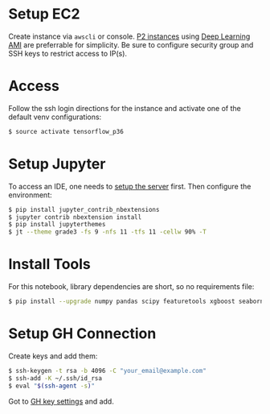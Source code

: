 # Setup EC2

Create instance via `awscli` or console. [P2 instances][instance]
using [Deep Learning AMI][dlami] are preferrable for simplicity. Be
sure to configure security group and SSH keys to restrict access to
IP(s).

# Access

Follow the ssh login directions for the instance and activate one of
the default venv configurations:

```bash
$ source activate tensorflow_p36
```

# Setup Jupyter

To access an IDE, one needs to [setup the server][jupyter] first. Then
configure the environment:

```bash
$ pip install jupyter_contrib_nbextensions
$ jupyter contrib nbextension install
$ pip install jupyterthemes
$ jt --theme grade3 -fs 9 -nfs 11 -tfs 11 -cellw 90% -T
```

# Install Tools

For this notebook, library dependencies are short, so no requirements file:

```bash
$ pip install --upgrade numpy pandas scipy featuretools xgboost seaborn scikit-learn tables pyarrow
```			      

# Setup GH Connection

Create keys and add them:
```bash
$ ssh-keygen -t rsa -b 4096 -C "your_email@example.com"
$ ssh-add -K ~/.ssh/id_rsa
$ eval "$(ssh-agent -s)"
```

Got to [GH key settings][keys] and add.

[instance]:https://aws.amazon.com/ec2/instance-types/
[dlami]:https://aws.amazon.com/machine-learning/amis/
[jupyter]:https://docs.aws.amazon.com/dlami/latest/devguide/setup-jupyter-configure-server.html
[keys]:https://github.com/settings/keys
